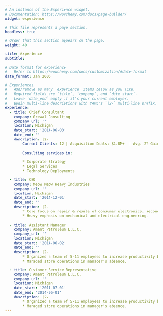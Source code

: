 ```yaml
---
# An instance of the Experience widget.
# Documentation: https://wowchemy.com/docs/page-builder/
widget: experience

# This file represents a page section.
headless: true

# Order that this section appears on the page.
weight: 40

title: Experience
subtitle:

# Date format for experience
#   Refer to https://wowchemy.com/docs/customization/#date-format
date_format: Jan 2006

# Experiences.
#   Add/remove as many `experience` items below as you like.
#   Required fields are `title`, `company`, and `date_start`.
#   Leave `date_end` empty if it's your current employer.
#   Begin multi-line descriptions with YAML's `|2-` multi-line prefix.
experience:
  - title: Chief Consultant
    company: Grewal Consulting
    company_url: ''
    location: Michigan
    date_start: '2014-06-03'
    date_end: ''
    description: |2-
        Current Clients: 12 | Acquisition Deals: $4.8M+  | Avg. 2Y Gain: 80%
        
        Consulting services in:
        
        * Corporate Strategy
        * Legal Services
        * Technology Deployments

  - title: CEO
    company: Meow Meow Heavy Industries
    company_url: ''
    location: Michigan
    date_start: '2014-12-01'
    date_end: ''
    description: |2- 
        * Core focus on repair & resale of consumer electronics, secondary contracts for heavy equipment repair including industrial machinery, vehicles, and commercial applicances.
        * Heavy emphasis on mechanical and electrical engineering.
    
  - title: Assistant Manager
    company: Amant Petroleum L.L.C.
    company_url: ''
    location: Michigan
    date_start: '2014-06-02'
    date_end: ''
    description: |2-
        * Organized a team of 5-11 employees to increase productivity by 200%, while also increasing employee motivation.
        * Managed store operations in manager's absence.

  - title: Customer Service Representative
    company: Amant Petroleum L.L.C.
    company_url: ''
    location: Michigan
    date_start: '2011-07-01'
    date_end: '2014-06-01'
    description: |2-
        * Organized a team of 5-11 employees to increase productivity by 200%, while also increasing employee motivation.
        * Managed store operations in manager's absence.
---
```

